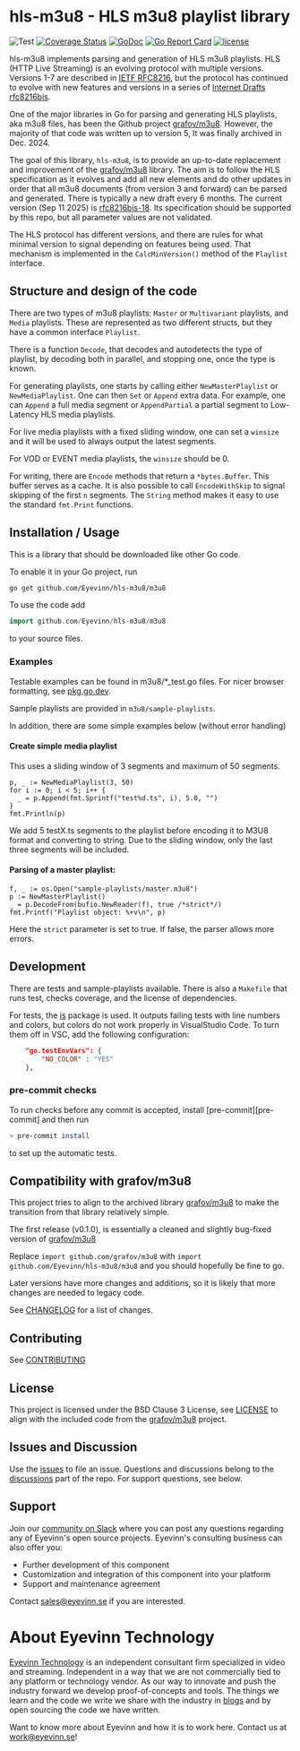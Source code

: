# hls-m3u8 - HLS m3u8 playlist library

![Test](https://github.com/Eyevinn/hls-m3u8/workflows/Go/badge.svg)
[![Coverage Status](https://coveralls.io/repos/github/Eyevinn/hls-m3u8/badge.svg?branch=main)](https://coveralls.io/github/Eyevinn/hls-m3u8?branch=main)
[![GoDoc](https://godoc.org/github.com/Eyevinn/hls-m3u8?status.svg)](http://godoc.org/github.com/Eyevinn/hls-m3u8)
[![Go Report Card](https://goreportcard.com/badge/github.com/Eyevinn/hls-m3u8)](https://goreportcard.com/report/github.com/Eyevinn/hls-m3u8)
[![license](https://img.shields.io/github/license/Eyevinn/hls-m3u8.svg)](https://github.com/Eyevinn/hls-m3u8/blob/main/LICENSE)

hls-m3u8 implements parsing and generation of HLS m3u8 playlists.
HLS (HTTP Live Streaming) is an evolving protocol with multiple versions.
Versions 1-7 are described in [IETF RFC8216][rfc8216], but the protocol has continued
to evolve with new features and versions in a
series of [Internet Drafts rfc8216bis][rfc8216bis].

One of the major libraries in Go for parsing and generating HLS playlists,
aka m3u8 files, has been the Github project [grafov/m3u8][grafov].
However, the majority of that code was written up to version 5,
It was finally archived in Dec. 2024.

The goal of this library, `hls-m3u8`,  is to provide an up-to-date replacement and improvement of the [grafov/m3u8][grafov] library. The aim is to follow the HLS specification
as it evolves and add all new elements and do other updates in order that
all m3u8 documents (from version 3 and forward) can be parsed and generated.
There is typically a new draft every 6 months.
The current version (Sep 11 2025) is [rfc8216bis-18][rfc8216bis].
Its specification should be supported by this repo, but all parameter
values are not validated.

The HLS protocol has different versions, and there are rules for what minimal
version to signal depending on features being used. That mechanism is implemented
in the `CalcMinVersion()` method of the `Playlist` interface.

## Structure and design of the code

There are two types of m3u8 playlists: `Master` or `Multivariant` playlists, and `Media` playlists.
These are represented as two different structs, but they have a common interface `Playlist`.

There is a function `Decode`, that decodes and autodetects the type of playlist, by decoding
both in parallel, and stopping one, once the type is known.

For generating playlists, one starts by calling either `NewMasterPlaylist` or `NewMediaPlaylist`.
One can then `Set` or `Append` extra data. For example, one can `Append` a full media segment or
`AppendPartial` a partial segment to Low-Latency HLS media playlists.

For live media playlists with a fixed sliding window, one
can set a `winsize` and it will be used to always output
the latest segments.

For VOD or EVENT media playlists, the `winsize` should be 0.

For writing, there are `Encode` methods that return a `*bytes.Buffer`. This buffer serves as a cache.
It is also possible to call `EncodeWithSkip` to signal skipping of the first `n` segments.
The `String` method makes it easy to use the standard `fmt.Print` functions.

## Installation / Usage

This is a library that should be downloaded like other Go code.

To enable it in your Go project, run

```sh
go get github.com/Eyevinn/hls-m3u8/m3u8
```

To use the code add

```go
import github.com/Eyevinn/hls-m3u8/m3u8
```

to your source files.

### Examples

Testable examples can be found in m3u8/*_test.go files. For nicer browser formatting, see
[pkg.go.dev][m3u8-examples].

Sample playlists are provided in `m3u8/sample-playlists`.

In addition, there are some simple examples below (without error handling)

#### Create simple media playlist

This uses a sliding window of 3 segments and
maximum of 50 segments.

	p, _ := NewMediaPlaylist(3, 50)
	for i := 0; i < 5; i++ {
	  _ = p.Append(fmt.Sprintf("test%d.ts", i), 5.0, "")
	}
	fmt.Println(p)

We add 5 testX.ts segments to the playlist before encoding it to M3U8 format and converting to string.
Due to the sliding window, only the last three
segments will be included.

#### Parsing of a master playlist:

	f, _ := os.Open("sample-playlists/master.m3u8")
	p := NewMasterPlaylist()
	_ = p.DecodeFrom(bufio.NewReader(f), true /*strict*/)
	fmt.Printf("Playlist object: %+v\n", p)

Here the `strict` parameter is set to true. If false, the parser
allows more errors.

## Development

There are tests and sample-playlists available.
There is also a `Makefile` that runs test, checks coverage, and the license
of dependencies.

For tests, the [is][is] package is used. It outputs failing tests with
line numbers and colors, but colors do not work properly in VisualStudio Code.
To turn them off in VSC, add the following configuration:

```json
    "go.testEnvVars": {
        "NO_COLOR" : "YES"
    },
```

### pre-commit checks

To run checks before any commit is accepted, install [pre-commit][pre-commit] and then run

```sh
> pre-commit install
```

to set up the automatic tests.

## Compatibility with grafov/m3u8

This project tries to align to the archived library [grafov/m3u8][grafov] to make the transition from that library relatively simple.

The first release (v0.1.0), is essentially a cleaned
and slightly bug-fixed  version of [grafov/m3u8][grafov]

Replace `import github.com/grafov/m3u8` with
`import github.com/Eyevinn/hls-m3u8/m3u8` and you should
hopefully be fine to go.

Later versions have more changes and additions, so it is likely
that more changes are needed to legacy code.

See [CHANGELOG](CHANGELOG) for a list of changes.

## Contributing

See [CONTRIBUTING](CONTRIBUTING.md)

## License

This project is licensed under the BSD Clause 3 License, see [LICENSE](LICENSE)
to align with the included code from the [grafov/m3u8][grafov] project.

## Issues and Discussion

Use the [issues][issues] to file an issue. Questions and discussions belong to the
[discussions][discussions] part of the repo. For support questions, see below.

## Support

Join our [community on Slack](https://slack.streamingtech.se) where you can post any questions regarding any of Eyevinn's open source projects. Eyevinn's consulting business can also offer you:

- Further development of this component
- Customization and integration of this component into your platform
- Support and maintenance agreement

Contact [sales@eyevinn.se](mailto:sales@eyevinn.se) if you are interested.

# About Eyevinn Technology

[Eyevinn Technology](https://www.eyevinntechnology.se) is an independent consultant firm specialized in video and streaming. Independent in a way that we are not commercially tied to any platform or technology vendor. As our way to innovate and push the industry forward we develop proof-of-concepts and tools. The things we learn and the code we write we share with the industry in [blogs](https://dev.to/video) and by open sourcing the code we have written.

Want to know more about Eyevinn and how it is to work here. Contact us at work@eyevinn.se!

[rfc8216]: https://datatracker.ietf.org/doc/html/rfc8216
[rfc8216bis]: https://datatracker.ietf.org/doc/draft-pantos-hls-rfc8216bis/
[rfc8216bis-07]: https://datatracker.ietf.org/doc/html/draft-pantos-hls-rfc8216bis-07
[rfc8216bis-10]: https://datatracker.ietf.org/doc/html/draft-pantos-hls-rfc8216bis-10
[rfc8216bis-16]: https://datatracker.ietf.org/doc/html/draft-pantos-hls-rfc8216bis-16
[grafov]: https://github.com/grafov/m3u8
[issues]: https://github.com/Eyevinn/hls-m3u8/issues
[discussions]: https://github.com/Eyevinn/hls-m3u8/discussions
[is]: https://github.com/matryer/is
[m3u8-examples]: https://pkg.go.dev/github.com/Eyevinn/hls-m3u8/m3u8#pkg-examples